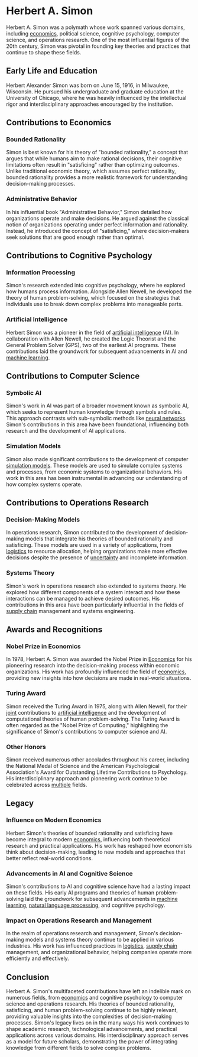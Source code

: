 # Herbert A. Simon

Herbert A. Simon was a polymath whose work spanned various domains, including [economics](../e/economics.md), political science, cognitive psychology, computer science, and operations research. One of the most influential figures of the 20th century, Simon was pivotal in founding key theories and practices that continue to shape these fields.

## Early Life and Education
Herbert Alexander Simon was born on June 15, 1916, in Milwaukee, Wisconsin. He pursued his undergraduate and graduate education at the University of Chicago, where he was heavily influenced by the intellectual rigor and interdisciplinary approaches encouraged by the institution.

## Contributions to Economics

### Bounded Rationality
Simon is best known for his theory of "bounded rationality," a concept that argues that while humans aim to make rational decisions, their cognitive limitations often result in "satisficing" rather than optimizing outcomes. Unlike traditional economic theory, which assumes perfect rationality, bounded rationality provides a more realistic framework for understanding decision-making processes.

### Administrative Behavior
In his influential book "Administrative Behavior," Simon detailed how organizations operate and make decisions. He argued against the classical notion of organizations operating under perfect information and rationality. Instead, he introduced the concept of "satisficing," where decision-makers seek solutions that are good enough rather than optimal.

## Contributions to Cognitive Psychology

### Information Processing
Simon's research extended into cognitive psychology, where he explored how humans process information. Alongside Allen Newell, he developed the theory of human problem-solving, which focused on the strategies that individuals use to break down complex problems into manageable parts.

### Artificial Intelligence
Herbert Simon was a pioneer in the field of [artificial intelligence](../a/artificial_intelligence_in_trading.md) (AI). In collaboration with Allen Newell, he created the Logic Theorist and the General Problem Solver (GPS), two of the earliest AI programs. These contributions laid the groundwork for subsequent advancements in AI and [machine learning](../m/machine_learning.md).

## Contributions to Computer Science

### Symbolic AI
Simon's work in AI was part of a broader movement known as symbolic AI, which seeks to represent human knowledge through symbols and rules. This approach contrasts with sub-symbolic methods like [neural networks](../n/neural_networks_in_trading.md). Simon's contributions in this area have been foundational, influencing both research and the development of AI applications.

### Simulation Models
Simon also made significant contributions to the development of computer [simulation models](../s/simulation_models.md). These models are used to simulate complex systems and processes, from economic systems to organizational behaviors. His work in this area has been instrumental in advancing our understanding of how complex systems operate.

## Contributions to Operations Research

### Decision-Making Models
In operations research, Simon contributed to the development of decision-making models that integrate his theories of bounded rationality and satisficing. These models are used in a variety of applications, from [logistics](../l/logistics.md) to resource allocation, helping organizations make more effective decisions despite the presence of [uncertainty](../u/uncertainty_in_trading.md) and incomplete information.

### Systems Theory
Simon's work in operations research also extended to systems theory. He explored how different components of a system interact and how these interactions can be managed to achieve desired outcomes. His contributions in this area have been particularly influential in the fields of [supply chain](../s/supply_chain.md) management and systems engineering.

## Awards and Recognitions

### Nobel Prize in Economics
In 1978, Herbert A. Simon was awarded the Nobel Prize in [Economics](../e/economics.md) for his pioneering research into the decision-making process within economic organizations. His work has profoundly influenced the field of [economics](../e/economics.md), providing new insights into how decisions are made in real-world situations.

### Turing Award
Simon received the Turing Award in 1975, along with Allen Newell, for their [joint](../j/joint.md) contributions to [artificial intelligence](../a/artificial_intelligence_in_trading.md) and the development of computational theories of human problem-solving. The Turing Award is often regarded as the "Nobel Prize of Computing," highlighting the significance of Simon's contributions to computer science and AI.

### Other Honors
Simon received numerous other accolades throughout his career, including the National Medal of Science and the American Psychological Association's Award for Outstanding Lifetime Contributions to Psychology. His interdisciplinary approach and pioneering work continue to be celebrated across [multiple](../m/multiple.md) fields.

## Legacy

### Influence on Modern Economics
Herbert Simon's theories of bounded rationality and satisficing have become integral to modern [economics](../e/economics.md), influencing both theoretical research and practical applications. His work has reshaped how economists think about decision-making, leading to new models and approaches that better reflect real-world conditions.

### Advancements in AI and Cognitive Science
Simon's contributions to AI and cognitive science have had a lasting impact on these fields. His early AI programs and theories of human problem-solving laid the groundwork for subsequent advancements in [machine learning](../m/machine_learning.md), [natural language processing](../n/natural_language_processing_(nlp)_in_trading.md), and cognitive psychology.

### Impact on Operations Research and Management
In the realm of operations research and management, Simon's decision-making models and systems theory continue to be applied in various industries. His work has influenced practices in [logistics](../l/logistics.md), [supply chain](../s/supply_chain.md) management, and organizational behavior, helping companies operate more efficiently and effectively.

## Conclusion
Herbert A. Simon's multifaceted contributions have left an indelible mark on numerous fields, from [economics](../e/economics.md) and cognitive psychology to computer science and operations research. His theories of bounded rationality, satisficing, and human problem-solving continue to be highly relevant, providing valuable insights into the complexities of decision-making processes. Simon's legacy lives on in the many ways his work continues to shape academic research, technological advancements, and practical applications across various domains. His interdisciplinary approach serves as a model for future scholars, demonstrating the power of integrating knowledge from different fields to solve complex problems.